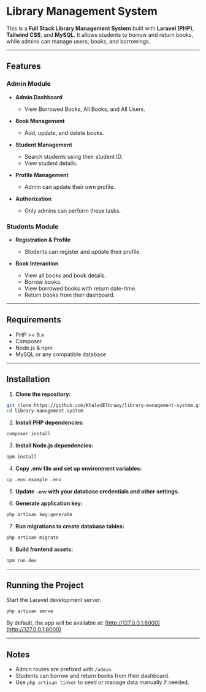 # Library Management System

This is a **Full Stack Library Management System** built with **Laravel (PHP)**, **Tailwind CSS**, and **MySQL**.
It allows students to borrow and return books, while admins can manage users, books, and borrowings.

---

## Features

### Admin Module

* **Admin Dashboard**

  * View Borrowed Books, All Books, and All Users.
* **Book Management**

  * Add, update, and delete books.
* **Student Management**

  * Search students using their student ID.
  * View student details.
* **Profile Management**

  * Admin can update their own profile.
* **Authorization**

  * Only admins can perform these tasks.

### Students Module

* **Registration & Profile**

  * Students can register and update their profile.
* **Book Interaction**

  * View all books and book details.
  * Borrow books.
  * View borrowed books with return date-time.
  * Return books from their dashboard.

---

## Requirements

* PHP >= 8.x
* Composer
* Node.js & npm
* MySQL or any compatible database

---

## Installation

1. **Clone the repository:**

```bash
git clone https://github.com/KhaledElbrawy/library-management-system.git
cd library-management-system
```

2. **Install PHP dependencies:**

```bash
composer install
```

3. **Install Node.js dependencies:**

```bash
npm install
```

4. **Copy .env file and set up environment variables:**

```bash
cp .env.example .env
```

5. **Update `.env` with your database credentials and other settings.**

6. **Generate application key:**

```bash
php artisan key:generate
```

7. **Run migrations to create database tables:**

```bash
php artisan migrate
```

8. **Build frontend assets:**

```bash
npm run dev
```

---

## Running the Project

Start the Laravel development server:

```bash
php artisan serve
```

By default, the app will be available at:
[http://127.0.0.1:8000](http://127.0.0.1:8000)

---

## Notes

* Admin routes are prefixed with `/admin`.
* Students can borrow and return books from their dashboard.
* Use `php artisan tinker` to seed or manage data manually if needed.

